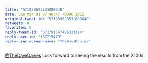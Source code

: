 ```yaml
---
title: "571939623531888640"
date: Sun Mar 01 07:46:47 +0000 2015
original-tweet-id: "571939623531888640"
retweets: 0
favorites: 0
reply-tweet-id: "571791547496333314"
reply-user-id: "187215479"
reply-user-screen-name: "TheDaveDavies"
---
```

<a href="https://twitter.com/TheDaveDavies">@TheDaveDavies</a> Look forward to seeing the results from the X100s

